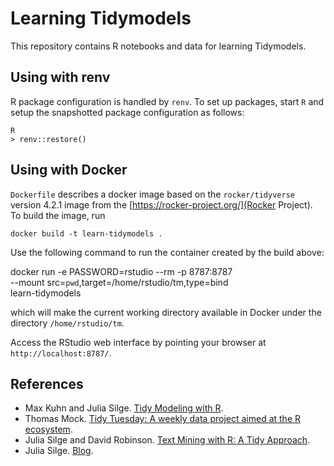 # Learning Tidymodels

This repository contains R notebooks and data for learning Tidymodels.

## Using with renv

R package configuration is handled by `renv`. To set up packages, start `R`
and setup the snapshotted package configuration as follows:

```
R
> renv::restore()
```

## Using with Docker

`Dockerfile` describes a docker image based on the `rocker/tidyverse` version 4.2.1 image from the [https://rocker-project.org/](Rocker Project). To build the image, run

`docker build -t learn-tidymodels .`

Use the following command to run the container created by the build above:

docker run -e PASSWORD=rstudio --rm -p 8787:8787 \
  --mount src=`pwd`,target=/home/rstudio/tm,type=bind \
  learn-tidymodels

which will make the current working directory available in Docker under
the directory `/home/rstudio/tm`.

Access the RStudio web interface by pointing your browser at `http://localhost:8787/`.

## References

  - Max Kuhn and Julia Silge. [Tidy Modeling with R](https://www.tmwr.org/).
  - Thomas Mock. [Tidy Tuesday: A weekly data project aimed at the R ecosystem](https://github.com/rfordatascience/tidytuesday).
  - Julia Silge and David Robinson. [Text Mining with R: A Tidy Approach](https://www.tidytextmining.com/).
  - Julia Silge. [Blog](https://juliasilge.com/blog/).

